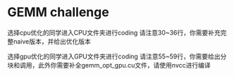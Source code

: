 # GEMM challenge

选择cpu优化的同学进入CPU文件夹进行coding
请注意30~36行，你需要补充完整naive版本，并给出优化版本

选择gpu优化的同学进入GPU文件夹进行coding
请注意55~59行，你需要给出分块和调用，此外你需要补全gemm_opt_gpu.cu文件，请使用nvcc进行编译